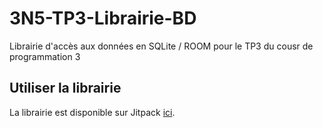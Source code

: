 # 3N5-TP3-Librairie-BD

Librairie d'accès aux données en SQLite / ROOM pour le TP3 du cousr de programmation 3

## Utiliser la librairie

La librairie est disponible sur Jitpack [ici](https://jitpack.io/#departement-info-cem/3N5-TP3-Librairie-BD).
